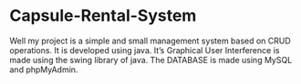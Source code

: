 # Capsule-Rental-System
Well my project is a simple and small management system based on CRUD operations.
It is developed using java. It’s Graphical User Interference is made using the swing library of java. The DATABASE is made using MySQL and phpMyAdmin.
